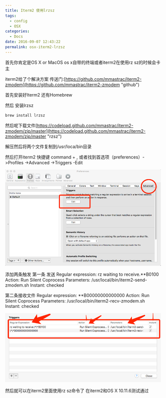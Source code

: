 ```yaml
---
title: Iterm2 使用lrzsz
tags:
  - config
  - OSX
categories:
  - Docs
date: 2016-09-07 12:43:22
permalink: osx-iterm2-lrzsz
---
```


首先你肯定是OS X or MacOS
os x自带的终端或者iterm2在使用rz sz的时候会卡主

iterm2给了个解决方案
传送门:[https://github.com/mmastrac/iterm2-zmodem](https://github.com/mmastrac/iterm2-zmodem "github")

首先安装好Iterm2 还有Homebrew

然后
安装lrzsz
``` bash
brew install lrzsz
```
然后呢下载文件[https://codeload.github.com/mmastrac/iterm2-zmodem/zip/master](https://codeload.github.com/mmastrac/iterm2-zmodem/zip/master "rzsz")

解压然后将两个文件复制到/usr/loca/bin目录

然后打开iterm2 快捷键 command + , 或者找到首选项（preferences）-&gt;Profiles -&gt;Advanced -&gt;Triggers -Edit

![tex](../../s/09/1_full.png)

添加两条触发
第一条 发送
Regular expression: rz waiting to receive.\*\*B0100
Action: Run Silent Coprocess
Parameters: /usr/local/bin/iterm2-send-zmodem.sh
Instant: checked

第二条接收文件
Regular expression: \*\*B00000000000000
Action: Run Silent Coprocess
Parameters: /usr/local/bin/iterm2-recv-zmodem.sh
Instant: checked

![](../../s/09/2_full.png)

然后就可以在iterm2里面使用rz sz命令了
在iterm2和OS X 10.11.6测试通过
